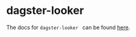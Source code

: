 # dagster-looker

The docs for `dagster-looker ` can be found
[here](https://docs.dagster.io/api/python-api/libraries/dagster-looker).
